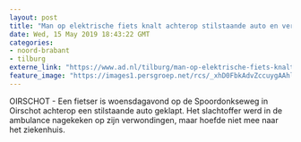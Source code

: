 ```yaml
---
layout: post
title: "Man op elektrische fiets knalt achterop stilstaande auto en vernielt achterruit in Oirschot"
date: Wed, 15 May 2019 18:43:22 GMT
categories: 
- noord-brabant 
- tilburg 
externe_link: "https://www.ad.nl/tilburg/man-op-elektrische-fiets-knalt-achterop-stilstaande-auto-en-vernielt-achterruit-in-oirschot~a66a13ea/"
feature_image: "https://images1.persgroep.net/rcs/_xhD0FbkAdvZccuygAAhlUiZ6-s/diocontent/148461168/_fitwidth/400/?appId=21791a8992982cd8da851550a453bd7f&quality=0.7"
---
```


OIRSCHOT - Een fietser is woensdagavond op de Spoordonkseweg in Oirschot achterop een stilstaande auto geklapt. Het slachtoffer werd in de ambulance nagekeken op zijn verwondingen, maar hoefde niet mee naar het ziekenhuis.
